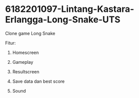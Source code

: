 # 6182201097-Lintang-Kastara-Erlangga-Long-Snake-UTS
Clone game Long Snake

Fitur:

1. Homescreen

2. Gameplay

3. Resultscreen

4. Save data dan best score

5. Sound

